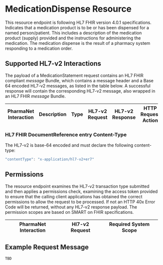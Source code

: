# MedicationDispense Resource

This resource endpoint is following  HL7 FHIR version 4.0.1 specifications. Indicates that a medication product is to be or has been dispensed for a named person/patient. This includes a description of the medication product (supply) provided and the instructions for administering the medication. The medication dispense is the result of a pharmacy system responding to a medication order.

## Supported HL7-v2 Interactions

The payload of a MedicationStatement request contains an HL7 FHIR compliant *message* Bundle, which contains a message header and a Base 64 encoded HL7-v2 messages, as listed in the table below. A successful response will contain the corresponding HL7-v2 message, also wrapped in an HL7 FHIR *message* Bundle.  


| PharmaNet Interaction | Description |  Type | HL7-v2 Request | HL7-v2 Response |  HTTP Request Action |
| ------ | ------ | ------ | ------ | ---- | ----- |

### HL7 FHIR DocumentReference entry Content-Type

The HL7-v2 is base-64 encoded and must declare the following content-type:

```javascript
"contentType": "x-application/hl7-v2+er7"
```

## Permissions

The resource endpoint examines the HL7-v2 transaction type submitted and then applies a permissions check, examining the access token provided to ensure that the calling client applications has obtained the correct permissions to allow the request to be processed. If not an HTTP 40x Error Code will be returned, without any HL7-v2 response payload. The permission scopes are based on SMART on FHIR specifications.

| PharmaNet Interaction |  Hl7-v2 Request | Required System Scope |
| ------ | ------ | ------ |

## Example Request Message

```code
TBD
```